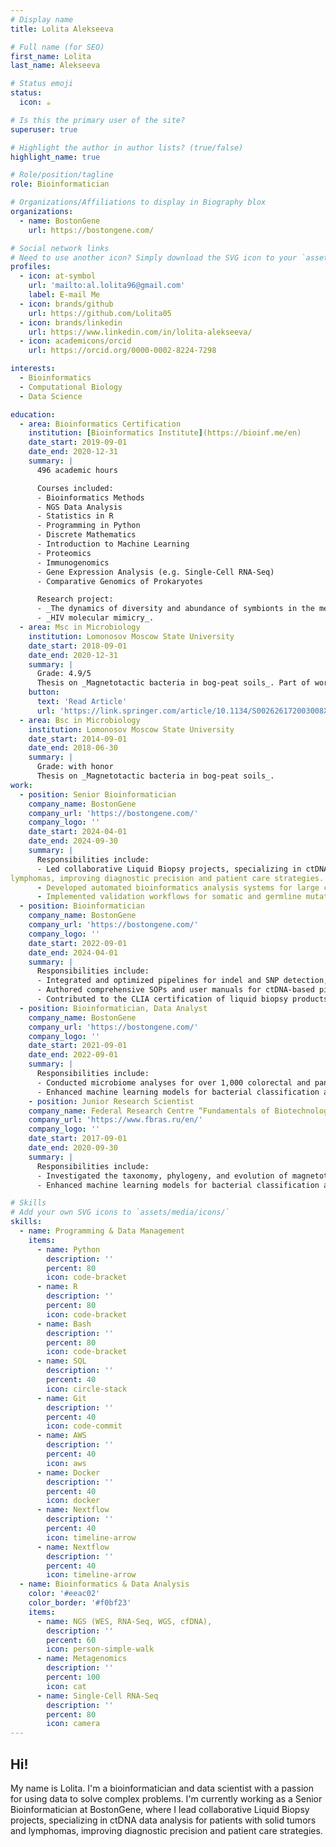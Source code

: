 ```yaml
---
# Display name
title: Lolita Alekseeva

# Full name (for SEO)
first_name: Lolita
last_name: Alekseeva

# Status emoji
status:
  icon: ☕️

# Is this the primary user of the site?
superuser: true

# Highlight the author in author lists? (true/false)
highlight_name: true

# Role/position/tagline
role: Bioinformatician

# Organizations/Affiliations to display in Biography blox
organizations:
  - name: BostonGene
    url: https://bostongene.com/

# Social network links
# Need to use another icon? Simply download the SVG icon to your `assets/media/icons/` folder.
profiles:
  - icon: at-symbol
    url: 'mailto:al.lolita96@gmail.com'
    label: E-mail Me
  - icon: brands/github
    url: https://github.com/Lolita05
  - icon: brands/linkedin
    url: https://www.linkedin.com/in/lolita-alekseeva/
  - icon: academicons/orcid
    url: https://orcid.org/0000-0002-8224-7298

interests:
  - Bioinformatics
  - Computational Biology
  - Data Science

education:
  - area: Bioinformatics Certification
    institution: [Bioinformatics Institute](https://bioinf.me/en)
    date_start: 2019-09-01
    date_end: 2020-12-31
    summary: |
      496 academic hours

      Courses included:
      - Bioinformatics Methods
      - NGS Data Analysis
      - Statistics in R
      - Programming in Python
      - Discrete Mathematics
      - Introduction to Machine Learning
      - Proteomics
      - Immunogenomics
      - Gene Expression Analysis (e.g. Single-Cell RNA-Seq)
      - Comparative Genomics of Prokaryotes

      Research project: 
      - _The dynamics of diversity and abundance of symbionts in the metatranscriptome_.
      - _HIV molecular mimicry_.
  - area: Msc in Microbiology
    institution: Lomonosov Moscow State University
    date_start: 2018-09-01
    date_end: 2020-12-31
    summary: |
      Grade: 4.9/5
      Thesis on _Magnetotactic bacteria in bog-peat soils_. Part of work presented in article [Magnetotactic bacteria in bog-peat soils](https://www.researchgate.net/publication/356888811_Magnetotactic_bacteria_in_bog-peat_soils).
    button:
      text: 'Read Article'
      url: 'https://link.springer.com/article/10.1134/S002626172003008X'
  - area: Bsc in Microbiology
    institution: Lomonosov Moscow State University
    date_start: 2014-09-01
    date_end: 2018-06-30
    summary: |
      Grade: with honor
      Thesis on _Magnetotactic bacteria in bog-peat soils_. 
work:
  - position: Senior Bioinformatician
    company_name: BostonGene
    company_url: 'https://bostongene.com/'
    company_logo: ''
    date_start: 2024-04-01
    date_end: 2024-09-30
    summary: |
      Responsibilities include:
      - Led collaborative Liquid Biopsy projects, specializing in ctDNA data analysis for patients with solid tumors and
lymphomas, improving diagnostic precision and patient care strategies.
      - Developed automated bioinformatics analysis systems for large cohorts, reducing validation errors and expediting turnaround times.
      - Implemented validation workflows for somatic and germline mutation analysis, ensuring high accuracy and regulatory compliance.
  - position: Bioinformatician
    company_name: BostonGene
    company_url: 'https://bostongene.com/'
    company_logo: ''
    date_start: 2022-09-01
    date_end: 2024-04-01
    summary: |
      Responsibilities include:
      - Integrated and optimized pipelines for indel and SNP detection, improving sensitivity in ctDNA and WES data analysis. 
      - Authored comprehensive SOPs and user manuals for ctDNA-based pipelines.
      - Contributed to the CLIA certification of liquid biopsy products through robust validation and testing frameworks.
  - position: Bioinformatician, Data Analyst
    company_name: BostonGene
    company_url: 'https://bostongene.com/'
    company_logo: ''
    date_start: 2021-09-01
    date_end: 2022-09-01
    summary: |
      Responsibilities include:
      - Conducted microbiome analyses for over 1,000 colorectal and pancreatic cancer cases from TCGA, CPTAC, and proprietary datasets. Identified key correlations between survival status, gene expressions, and microbiome presence, leading to the development of novel prognostic biomarkers based on bacterial genera.
      - Enhanced machine learning models for bacterial classification and built a specialized pipeline for bacterial transcript detection in RNA-seq data.
    - position: Junior Research Scientist
    company_name: Federal Research Centre “Fundamentals of Biotechnology” of the Russian Academy of Sciences
    company_url: 'https://www.fbras.ru/en/'
    company_logo: ''
    date_start: 2017-09-01
    date_end: 2020-09-30
    summary: |
      Responsibilities include:
      - Investigated the taxonomy, phylogeny, and evolution of magnetotactic bacteria in environmental samples using metagenomic workflows (NGS data, taxonomic classification systems) and large-scale sequence database retrieval (NCBI, JGI/IMG).
      - Enhanced machine learning models for bacterial classification and built a specialized pipeline for bacterial transcript detection in RNA-seq data.

# Skills
# Add your own SVG icons to `assets/media/icons/`
skills:
  - name: Programming & Data Management
    items:
      - name: Python
        description: ''
        percent: 80
        icon: code-bracket
      - name: R
        description: ''
        percent: 80
        icon: code-bracket
      - name: Bash
        description: ''
        percent: 80
        icon: code-bracket
      - name: SQL
        description: ''
        percent: 40
        icon: circle-stack
      - name: Git
        description: ''
        percent: 40
        icon: code-commit
      - name: AWS
        description: ''
        percent: 40
        icon: aws
      - name: Docker
        description: ''
        percent: 40
        icon: docker
      - name: Nextflow
        description: ''
        percent: 40
        icon: timeline-arrow
      - name: Nextflow
        description: ''
        percent: 40
        icon: timeline-arrow
  - name: Bioinformatics & Data Analysis
    color: '#eeac02'
    color_border: '#f0bf23'
    items:
      - name: NGS (WES, RNA-Seq, WGS, cfDNA),
        description: ''
        percent: 60
        icon: person-simple-walk
      - name: Metagenomics
        description: ''
        percent: 100
        icon: cat
      - name: Single-Cell RNA-Seq
        description: ''
        percent: 80
        icon: camera
---
```


## Hi!

My name is Lolita. I'm a bioinformatician and data scientist with a passion for using data to solve complex problems. I'm currently working as a Senior Bioinformatician at BostonGene, where I lead collaborative Liquid Biopsy projects, specializing in ctDNA data analysis for patients with solid tumors and lymphomas, improving diagnostic precision and patient care strategies.

